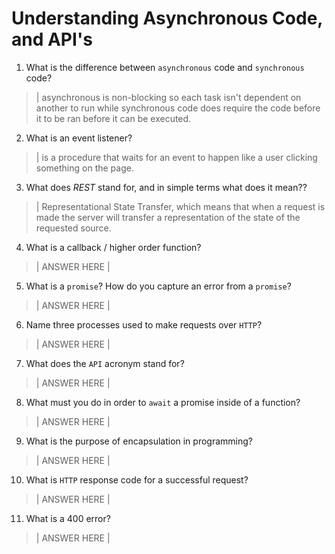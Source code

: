 # Understanding Asynchronous Code, and API's
01. What is the difference between `asynchronous` code and `synchronous` code?

  > | asynchronous is non-blocking so each task isn't dependent on another to run while synchronous code does require the code before it to be ran before it can be executed.

02. What is an event listener?

  > | is a procedure that waits for an event to happen like a user clicking something on the page.

03. What does *REST* stand for, and in simple terms what does it mean??

  > | Representational State Transfer, which means that when a request is made the server will transfer a representation of the state of the requested source.
  
04. What is a callback / higher order function?

  > | ANSWER HERE |

05. What is a `promise`? How do you capture an error from a `promise`?

  > | ANSWER HERE |

06. Name three processes used to make requests over `HTTP`?

  > | ANSWER HERE |

07. What does the `API` acronym stand for?

  > | ANSWER HERE |

08. What must you do in order to `await` a promise inside of a function?

  > | ANSWER HERE |

09. What is the purpose of encapsulation in programming?

  > | ANSWER HERE |

10. What is `HTTP` response code for a successful request?

  > | ANSWER HERE |

11. What is a 400 error?

  > | ANSWER HERE |
